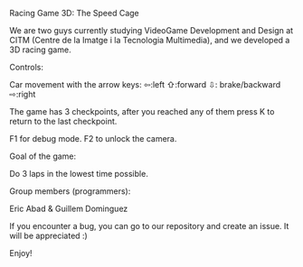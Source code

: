 Racing Game 3D: The Speed Cage

We are two guys currently studying VideoGame Development and Design at CITM (Centre de la Imatge i la Tecnologia Multimedia), and we developed a 3D racing game.

Controls:

Car movement with the arrow keys:
⇦:left ⇧:forward ⇩: brake/backward ⇨:right

The game has 3 checkpoints, after you reached any of them press K to return to the last checkpoint.

F1 for debug mode.
F2 to unlock the camera.

Goal of the game:

Do 3 laps in the lowest time possible.


Group members (programmers):

Eric Abad & Guillem Dominguez

If you encounter a bug, you can go to our repository and create an issue. It will be appreciated :)

Enjoy!
